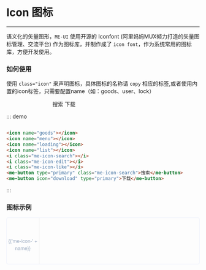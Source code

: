 <script>
  import IconList from '../icon.json';
  export default {
    data() {
      return {
        icons: IconList
      };
    }
  }
</script>
<style lang="less">
  .demo-block > i {
    font-size: 36px;
    color: #0bf;
    margin: 0 20px;
    vertical-align: middle;
  }
  .icon-list {
    overflow: hidden;
    list-style: none;
    padding: 0;
    border: solid 1px #eaeefb;
    border-radius: 4px;
  }
  .icon-list li {
    float: left;
    width: 16.66%;
    text-align: center;
    height: 120px;
    line-height: 120px;
    color: #666;
    font-size: 13px;
    transition: color .15s linear;

    border-right: 1px solid #eee;
    border-bottom: 1px solid #eee;
    margin-right: -1px;
    margin-bottom: -1px;
    span {
      display: inline-block;
      line-height: normal;
      vertical-align: middle;
      font-family: 'Helvetica Neue',Helvetica,'PingFang SC','Hiragino Sans GB','Microsoft YaHei',SimSun,sans-serif;
      color: #99a9bf;
    }
    i {
      display: block;
      font-size: 32px;
      margin-bottom: 15px;
      color: #3f536e;
      -webkit-transition: font-size 0.25s ease-out 0s;
      -moz-transition: font-size 0.25s ease-out 0s;
      transition: font-size 0.25s ease-out 0s;
      &:hover{
        color: rgb(92, 182, 255);
        font-size:100px;
      }
    }
  }
</style>

# Icon 图标

----
语义化的矢量图形，```ME-UI``` 使用开源的 Iconfont (阿里妈妈MUX倾力打造的矢量图标管理、交流平台) 作为图标库，并制作成了 ```icon font```，作为系统常用的图标库，方便开发使用。
### 如何使用

使用 ```class="icon"``` 来声明图标，具体图标的名称请 ```copy``` 相应的标签,或者使用内置的icon标签，只需要配置name（如：goods、user、lock）

<div class="demo-block">
  <icon name="goods"></icon>
  <icon name="menu"></icon>
  <icon name="loading"></icon>
  <icon name="list"></icon>
  <i class="me-icon-search"></i>
  <i class="me-icon-edit"></i>
  <i class="me-icon-like"></i>
  <me-button type="primary" class="me-icon-search">搜索</me-button>
  <me-button icon="download" type="primary">下载</me-button>
</div>

::: demo
```html

<icon name="goods"></icon>
<icon name="menu"></icon>
<icon name="loading"></icon>
<icon name="list"></icon>
<i class="me-icon-search"></i>
<i class="me-icon-edit"></i>
<i class="me-icon-like"></i>
<me-button type="primary" class="me-icon-search">搜索</me-button>
<me-button icon="download" type="primary">下载</me-button>
```
:::

### 图标示例

<ul class="icon-list">
  <li v-for="name in icons" :key="name">
    <span>
      <i :class="'me-icon-' + name"></i>
      {{'me-icon-' + name}}
    </span>
  </li>
</ul>